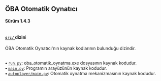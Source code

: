 <h2> ÖBA Otomatik Oynatıcı </h2>
<b> Sürüm 1.4.3 </b>
<br><br>
<h4>
<a href="/src/">
<code>src/</code>
</a> 
 dizini</h4>
<p> ÖBA Otomatik Oynatıcı'nın kaynak kodlarının bulunduğu dizindir. </p>
<br>
<b> • </b><code><a href="run.py">run.py</a></code>: oba_otomatik_oynatma.exe dosyasının kaynak kodudur.<br>
<b> • </b><code><a href="main.py">main.py</a></code>: Programın arayüzünün kaynak kodudur.<br>
<b> • </b><code><a href="autoplayer/main.py">autoplayer/main.py</a></code>: Otomatik oynatma mekanizmasının kaynak kodudur.<br>

